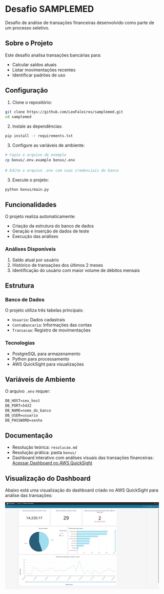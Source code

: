 # Desafio SAMPLEMED

Desafio de análise de transações financeiras desenvolvido como parte de um processo seletivo.

## Sobre o Projeto

Este desafio analisa transações bancárias para:
- Calcular saldos atuais
- Listar movimentações recentes
- Identificar padrões de uso

## Configuração

1. Clone o repositório:
```bash
git clone https://github.com/LeoFaleiros/samplemed.git
cd samplemed
```

2. Instale as dependências:
```bash
pip install -r requirements.txt
```

3. Configure as variáveis de ambiente:
```bash
# Copie o arquivo de exemplo
cp bonus/.env.example bonus/.env

# Edite o arquivo .env com suas credenciais do banco
```

3. Execute o projeto:
```bash
python bonus/main.py
```

## Funcionalidades

O projeto realiza automaticamente:
- Criação da estrutura do banco de dados
- Geração e inserção de dados de teste
- Execução das análises

### Análises Disponíveis

1. Saldo atual por usuário
2. Histórico de transações dos últimos 2 meses
3. Identificação do usuário com maior volume de débitos mensais

## Estrutura

### Banco de Dados
O projeto utiliza três tabelas principais:
- `Usuario`: Dados cadastrais
- `ContaBancaria`: Informações das contas
- `Transacao`: Registro de movimentações

### Tecnologias
- PostgreSQL para armazenamento
- Python para processamento
- AWS QuickSight para visualizações

## Variáveis de Ambiente

O arquivo `.env` requer:
```env
DB_HOST=seu_host
DB_PORT=5432
DB_NAME=nome_do_banco
DB_USER=usuario
DB_PASSWORD=senha
```

## Documentação

- Resolução teórica: `resolucao.md`
- Resolução prática: pasta `bonus/`
- Dashboard interativo com análises visuais das transações financeiras:
[Acessar Dashboard no AWS QuickSight](https://us-east-2.quicksight.aws.amazon.com/sn/dashboards/36b6411e-1809-440c-9f0f-0d8b1e353307/views/aa679352-f42a-47e1-be9e-3b2a2b8aa66c?directory_alias=leonardofaleiros)

## Visualização do Dashboard

Abaixo está uma visualização do dashboard criado no AWS QuickSight para análise das transações:

![Dashboard de Análise de Transações](bonus/visualizacao_quicksight.jpg)